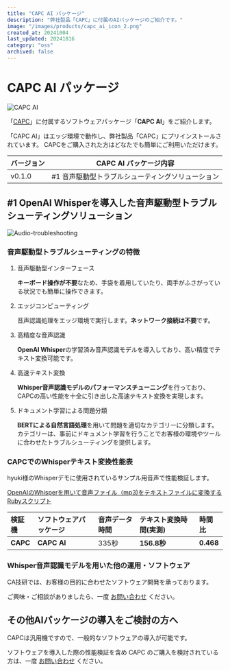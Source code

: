 ```yaml
---
title: "CAPC AI パッケージ"
description: "弊社製品「CAPC」に付属のAIパッケージのご紹介です。"
image: "/images/products/capc_ai_icon_2.png"
created_at: 20241004
last_updated: 20241016
category: "oss"
archived: false
---
```



# CAPC AI パッケージ
![CAPC AI](/images/products/capc_ai2.png)

「[CAPC](/products/capc)」に付属するソフトウェアパッケージ「**CAPC AI**」をご紹介します。

「CAPC AI」はエッジ環境で動作し、弊社製品「CAPC」にプリインストールされています。
CAPCをご購入された方はどなたでも簡単にご利用いただけます。

| バージョン | CAPC AI パッケージ内容 |
| --- | --- |
| v0.1.0 | #1 音声駆動型トラブルシューティングソリューション |

## #1 OpenAI Whisperを導入した音声駆動型トラブルシューティングソリューション

![Audio-troubleshooting](/images/products/capc_ai.png)

### 音声駆動型トラブルシューティングの特徴
1. 音声駆動型インターフェース

    **キーボード操作が不要**なため、手袋を着用していたり、両手がふさがっている状況でも簡単に操作できます。

2. エッジコンピューティング

    音声認識処理をエッジ環境で実行します。**ネットワーク接続は不要**です。

3. 高精度な音声認識

    **OpenAI Whisper**の学習済み音声認識モデルを導入しており、高い精度でテキスト変換可能です。

4. 高速テキスト変換

    **Whisper音声認識モデルのパフォーマンスチューニング**を行っており、CAPCの高い性能を十全に引き出した高速テキスト変換を実現します。

5. ドキュメント学習による問題分類

    **BERTによる自然言語処理**を用いて問題を適切なカテゴリーに分類します。カテゴリーは、事前にドキュメント学習を行うことでお客様の環境やツールに合わせたトラブルシューティングを提供します。

### CAPCでのWhisperテキスト変換性能表

hyuki様のWhisperデモに使用されているサンプル用音声で性能検証します。

[OpenAIのWhisperを用いて音声ファイル（mp3)をテキストファイルに変換するRubyスクリプト](https://gist.github.com/hyuki/39d077ba90c9d74065a915d398dfd24a)


| 検証機 | ソフトウェアパッケージ | 音声データ時間 | テキスト変換時間(実測) | 時間比 |
|:---|:---|:---|:---|:---|
| **CAPC** | **CAPC AI** | 335秒 | **156.8秒** | **0.468** |

### Whisper音声認識モデルを用いた他の運用・ソフトウェア

CA技研では、お客様の目的に合わせたソフトウェア開発を承っております。

ご興味・ご相談がありましたら、一度 [お問い合わせ](/contactus) ください。

## その他AIパッケージの導入をご検討の方へ

CAPCは汎用機ですので、一般的なソフトウェアの導入が可能です。

ソフトウェアを導入した際の性能検証を含め CAPC のご購入を検討されている方は、一度 [お問い合わせ](/contactus)  ください。